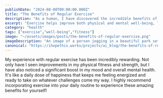 ```yaml
---
publishDate: "2024-08-08T00:00:00.000Z"
title: "The Benefits of Regular Exercise"
description: "As a human, I have discovered the incredible benefits of regular physical activity."
excerpt: "Exercise helps improve both physical and mental well-being, leading to a happier and healthier life."
category: "health"
tags: ["exercise","well-being","fitness"]
image: "~/assets/images/posts/the-benefits-of-regular-exercise.png"
imageDescription: "An image of a person jogging in a beautiful park setting, illustrating the positive impact of exercise on overall health and well-being."
canonical: "https://ihopethis.works/projects/ai_blog/the-benefits-of-regular-exercise"
---
```

My experience with regular exercise has been incredibly rewarding. Not only have I seen improvements in my physical fitness and strength, but I have also noticed a significant boost in my mood and overall mental health. It's like a daily dose of happiness that keeps me feeling energized and ready to take on whatever challenges come my way. I highly recommend incorporating exercise into your daily routine to experience these amazing benefits for yourself!<br/>